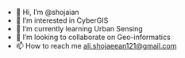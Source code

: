 - 👋 Hi, I’m @shojaian
- 👀 I’m interested in CyberGIS
- 🌱 I’m currently learning Urban Sensing
- 💞️ I’m looking to collaborate on Geo-informatics
- 📫 How to reach me ali.shojaeean121@gmail.com

<!---
shojaian/shojaian is a ✨ special ✨ repository because its `README.md` (this file) appears on your GitHub profile.
You can click the Preview link to take a look at your changes.
--->
